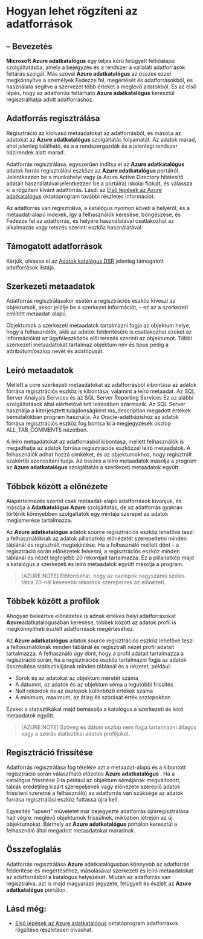 <properties
   pageTitle="Hogyan lehet rögzíteni az adatforrások |} Microsoft Azure"
   description="Hogyan lehet rögzíteni az adatforrások Azure adatkatalógusban, beleértve a kibontott regisztráció során metaadatmezőket kiemelés útmutató cikk."
   services="data-catalog"
   documentationCenter=""
   authors="steelanddata"
   manager="NA"
   editor=""
   tags=""/>
<tags
   ms.service="data-catalog"
   ms.devlang="NA"
   ms.topic="article"
   ms.tgt_pltfrm="NA"
   ms.workload="data-catalog"
   ms.date="10/04/2016"
   ms.author="maroche"/>


# <a name="how-to-register-data-sources"></a>Hogyan lehet rögzíteni az adatforrások

## <a name="introduction"></a>– Bevezetés
**Microsoft Azure adatkatalógus** egy teljes körű felügyelt felhőalapú szolgáltatásba, amely a bejegyzés és a rendszer a vállalati adatforrások feltárás szolgál. Más szóval **Azure adatkatalógus** az összes ezzel megkönnyítve a személyek Fedezze fel, megértését és adatforrásokból, és használata segítve a szervezet több értéket a meglévő adatokból. És az első lépés, hogy az adatforrás feltárható **Azure adatkatalógus** keresztül regisztrálhatja adott adatforráshoz.
## <a name="registering-data-sources"></a>Adatforrás regisztrálása
Regisztráció az kiolvasó metaadatokat az adatforrásból, és másolja az adatokat az **Azure adatkatalógus** szolgáltatás folyamatát. Az adatok marad, ahol jelenleg található, és a a rendszergazdák és a jelenlegi rendszer házirendek alatt marad.

Adatforrás regisztrálása, egyszerűen indítsa el az **Azure adatkatalógus** adatok forrás regisztrálási eszköze az **Azure adatkatalógus** portálról. Jelentkezzen be a munkahelyi vagy (a Azure Active Directory hitelesítő adatait használatával jelentkezzen be a portálra) iskolai fiókját, és válassza ki a rögzíteni kívánt adatforrás.
Lásd: az [Első lépések az Azure adatkatalógus](data-catalog-get-started.md) oktatóprogram további részletes információt.

Az adatforrás van regisztrálva, a katalógus nyomon követi a helyéről, és a metaadat-alapú indexek, így a felhasználók keresése, böngészése, és Fedezze fel az adatforrás, és helyére használatával csatlakozhat az alkalmazás vagy tetszés szerinti eszköz használatával.

## <a name="sources-supported"></a>Támogatott adatforrások
Kérjük, olvassa el az [Adatok katalógus DSR](data-catalog-dsr.md) jelenleg támogatott adatforrások listája.
<br/>


## <a name="structural-metadata"></a>Szerkezeti metaadatok
Adatforrás regisztrálásakor esetén a regisztrációs eszköz kiveszi az objektumok, akkor jelölje be a szerkezet információt, – ez az a szerkezeti említett metaadat-alapú.

Objektumok a szerkezeti metaadatok tartalmazni fogja az objektum helye, hogy a felhasználók, akik az adatok felderítésére is csatlakozhat ezeket az információkat az ügyféleszközök elől tetszés szerinti az objektumot. Többi szerkezeti metaadatokat tartalmaz objektum név és típus pedig a attribútum/oszlop nevét és adattípusát.

## <a name="descriptive-metadata"></a>Leíró metaadatok
Mellett a core szerkezeti metaadatokat az adatforrásból kibontása az adatok forrása regisztrációs eszköz is kibontása, valamint a leíró metaadat. Az SQL Server Analysis Services és az SQL Server Reporting Services Ez az alábbi szolgáltatások által elérhetővé tett leírásában származik. Az SQL Server használja a kiterjesztett tulajdonságként ms_description megadott értékek bemutatókban program használja. Az Oracle-adatbázishoz az adatok forrása regisztrációs eszköz fog bontsa ki a megjegyzések oszlop ALL_TAB_COMMENTS nézetben.

A leíró metaadatokat az adatforrásból kibontása, mellett felhasználók is megadhatja az adatok forrása regisztrációs eszközzel leíró metaadatok. A felhasználók adhat hozzá címkéket, és az objektumokhoz, hogy regisztrált szakértői azonosítani tudja. Az összes a leíró metaadatok másolja a program az **Azure adatkatalógus** szolgáltatás a szerkezeti metaadatok együtt.

## <a name="including-previews"></a>Többek között a előnézete

Alapértelmezés szerint csak metaadat-alapú adatforrások kivonjuk, és másolja a **Adatkatalógus Azure** szolgáltatás, de az adatforrás gyakran történik könnyebben szolgáltatók egy mintája szerepel az adatok megismerése tartalmazza.

Az **Azure adatkatalógus** adatok source regisztrációs eszköz lehetővé teszi a felhasználóknak az adatok pillanatkép előnézetét szerepeltetni minden táblánál és regisztrált megtekintése. Ha a felhasználó mellett dönt – a regisztráció során előnézetek felvenni, a regisztrációs eszköz minden táblánál és nézet legfeljebb 20 rekordjait tartalmazza. Ez a pillanatkép majd a katalógus a szerkezeti és leíró metaadatok együtt másolja a program.


> [AZURE.NOTE]  Előfordulhat, hogy az oszlopok nagyszámú széles tábla 20-nál kevesebb rekordok szerepelnek az előnézeti.


## <a name="including-data-profiles"></a>Többek között a profilok

Ahogyan beleértve előnézetek is adnak értékes helyi adatforrásokat **Azure**adatkatalógusában keresése, többek között az adatok profil is megkönnyítheti észlelt adatforrások megértéséhez.

Az **Azure adatkatalógus** adatok source regisztrációs eszköz lehetővé teszi a felhasználóknak minden táblánál és regisztrált nézet profil adatait tartalmazza. A felhasználó úgy dönt, hogy a profil adatait tartalmazza a regisztráció során, ha a regisztrációs eszköz tartalmazni fogja az adatok összesítése statisztikájának minden táblánál és a nézetet, például:

* Sorok és az adatokat az objektum méretét száma
* A dátumot, az adatok és az objektum séma a legutóbbi frissítés
* Null rekordok és az oszlopok különböző értékek száma
* A minimum, maximum, az átlag és szórását érték oszlopokban

Ezeket a statisztikákat majd bemásolja a katalógus a szerkezeti és leíró metaadatok együtt.

> [AZURE.NOTE]  Szöveg és dátum oszlop nem fogja tartalmazni átlagos vagy a szórás statisztikai adatok profiljukat.

## <a name="updating-registrations"></a>Regisztráció frissítése

Adatforrás regisztrálása fog tételére azt a metaadat-alapú és a kibontott regisztráció során választható előzetes **Azure adatkatalógus** . Ha a katalógus frissítése (Ha például az objektum sémájának megváltozott, táblák eredetileg kizárt szerepeljenek vagy előnézete szereplő adatok frissíteni szeretné a felhasználó) az adatforrás van szüksége az adatok forrása regisztrálási eszköz futtassa újra kell.

Egyesítés "upsert" műveletet már bejegyezte adatforrás újraregisztrálása hajt végre: meglévő objektumok frissülnek, miközben létrejön az új objektumokat. Bármely az **Azure adatkatalógus** portálon keresztül a felhasználó által megadott metaadatokat maradnak.

## <a name="summary"></a>Összefoglalás
Adatforrás regisztrálása **Azure** adatkatalógusban könnyebb az adatforrás felderítése és megértéséhez, másolásával szerkezeti és leíró metaadatokat az adatforrásból a katalógus helyezését. Miután az adatforrás van regisztrálva, azt is majd magyarázó jegyzete, felügyelt és észlelt az **Azure adatkatalógus** portálon.

## <a name="see-also"></a>Lásd még:
- [Első lépések az Azure adatkatalógus](data-catalog-get-started.md) oktatóprogram adatforrások rögzítése részletesen olvashat.

